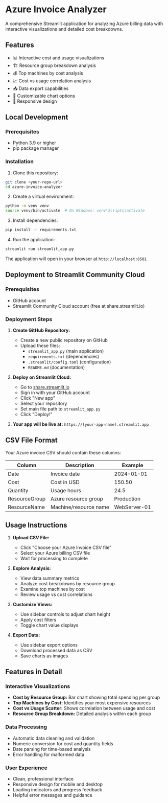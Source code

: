 # Azure Invoice Analyzer

A comprehensive Streamlit application for analyzing Azure billing data with interactive visualizations and detailed cost breakdowns.

## Features

- 📊 Interactive cost and usage visualizations
- 🏗️ Resource group breakdown analysis
- 💰 Top machines by cost analysis
- 📈 Cost vs usage correlation analysis
- 📥 Data export capabilities
- 🎨 Customizable chart options
- 📱 Responsive design

## Local Development

### Prerequisites

- Python 3.9 or higher
- pip package manager

### Installation

1. Clone this repository:

```bash
git clone <your-repo-url>
cd azure-invoice-analyzer
```

2. Create a virtual environment:

```bash
python -m venv venv
source venv/bin/activate  # On Windows: venv\Scripts\activate
```

3. Install dependencies:

```bash
pip install -r requirements.txt
```

4. Run the application:

```bash
streamlit run streamlit_app.py
```

The application will open in your browser at `http://localhost:8501`

## Deployment to Streamlit Community Cloud

### Prerequisites

- GitHub account
- Streamlit Community Cloud account (free at share.streamlit.io)

### Deployment Steps

1. **Create GitHub Repository:**

   - Create a new public repository on GitHub
   - Upload these files:
     - `streamlit_app.py` (main application)
     - `requirements.txt` (dependencies)
     - `.streamlit/config.toml` (configuration)
     - `README.md` (documentation)

2. **Deploy on Streamlit Cloud:**

   - Go to [share.streamlit.io](https://share.streamlit.io)
   - Sign in with your GitHub account
   - Click "New app"
   - Select your repository
   - Set main file path to `streamlit_app.py`
   - Click "Deploy!"

3. **Your app will be live at:**
   `https://[your-app-name].streamlit.app`

## CSV File Format

Your Azure invoice CSV should contain these columns:

| Column        | Description           | Example      |
| ------------- | --------------------- | ------------ |
| Date          | Invoice date          | 2024-01-01   |
| Cost          | Cost in USD           | 150.50       |
| Quantity      | Usage hours           | 24.5         |
| ResourceGroup | Azure resource group  | Production   |
| ResourceName  | Machine/resource name | WebServer-01 |

## Usage Instructions

1. **Upload CSV File:**

   - Click "Choose your Azure Invoice CSV file"
   - Select your Azure billing CSV file
   - Wait for processing to complete

2. **Explore Analysis:**

   - View data summary metrics
   - Analyze cost breakdowns by resource group
   - Examine top machines by cost
   - Review usage vs cost correlations

3. **Customize Views:**

   - Use sidebar controls to adjust chart height
   - Apply cost filters
   - Toggle chart value displays

4. **Export Data:**
   - Use sidebar export options
   - Download processed data as CSV
   - Save charts as images

## Features in Detail

### Interactive Visualizations

- **Cost by Resource Group:** Bar chart showing total spending per group
- **Top Machines by Cost:** Identifies your most expensive resources
- **Cost vs Usage Scatter:** Shows correlation between usage and cost
- **Resource Group Breakdown:** Detailed analysis within each group

### Data Processing

- Automatic data cleaning and validation
- Numeric conversion for cost and quantity fields
- Date parsing for time-based analysis
- Error handling for malformed data

### User Experience

- Clean, professional interface
- Responsive design for mobile and desktop
- Loading indicators and progress feedback
- Helpful error messages and guidance
